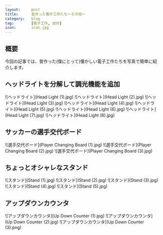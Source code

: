 ```yaml
---
layout:		post
title:		昔作った電子工作たち～その他～
category:	blog
tag:		[電子工作, 自作]
icon:		icon.jpg
---
```


## 概要

今回の記事では、昔作った(僕にとって)懐かしい電子工作たちを写真で簡単に紹介します。

## ヘッドライトを分解して調光機能を追加

![ヘッドライト](Head Light (1).jpg)
![ヘッドライト](Head Light (2).jpg)
![ヘッドライト](Head Light (3).jpg)
![ヘッドライト](Head Light (4).jpg)
![ヘッドライト](Head Light (5).jpg)
![ヘッドライト](Head Light (6).jpg)
![ヘッドライト](Head Light (7).jpg)
![ヘッドライト](Head Light (8).jpg)

## サッカーの選手交代ボード

![選手交代ボード](Player Changing Board (1).jpg)
![選手交代ボード](Player Changing Board (2).jpg)
![選手交代ボード](Player Changing Board (3).jpg)

## ちょっとオシャレなスタンド

![スタンド](Stand (1).jpg)
![スタンド](Stand (2).jpg)
![スタンド](Stand (3).jpg)
![スタンド](Stand (4).jpg)
![スタンド](Stand (5).jpg)

## アップダウンカウンタ

![アップダウンカウンタ](Up Down Counter (1).jpg)
![アップダウンカウンタ](Up Down Counter (2).jpg)
![アップダウンカウンタ](Up Down Counter (3).png)


